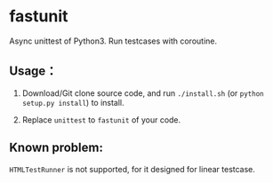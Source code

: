 # fastunit

Async unittest of Python3. Run testcases with coroutine.

## Usage：

1. Download/Git clone source code, and run `./install.sh` (or `python setup.py install`) to install.

2. Replace `unittest` to `fastunit` of your code.

## Known problem:

`HTMLTestRunner` is not supported, for it designed for linear testcase.
